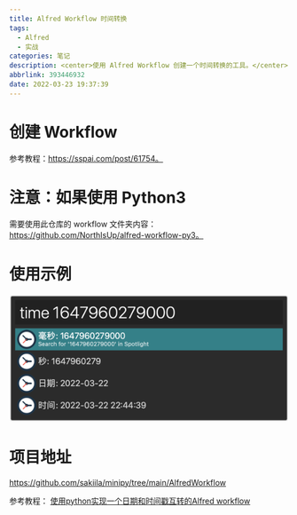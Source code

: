 ```yaml
---
title: Alfred Workflow 时间转换
tags:
  - Alfred
  - 实战
categories: 笔记
description: <center>使用 Alfred Workflow 创建一个时间转换的工具。</center>
abbrlink: 393446932
date: 2022-03-23 19:37:39
---
```


# 创建 Workflow

参考教程：https://sspai.com/post/61754。

# 注意：如果使用 Python3

需要使用此仓库的 workflow 文件夹内容：https://github.com/NorthIsUp/alfred-workflow-py3。

# 使用示例

![TimeConvert](../images/TimeConvert.png)

# 项目地址

https://github.com/sakiila/minipy/tree/main/AlfredWorkflow


参考教程：
[使用python实现一个日期和时间戳互转的Alfred workflow](https://pythonmana.com/2022/02/202202252149470874.html)


